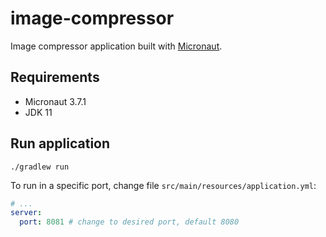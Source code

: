 # image-compressor

Image compressor application built with [Micronaut](https://micronaut.io/).

## Requirements
- Micronaut 3.7.1
- JDK 11

## Run application
```shell
./gradlew run
```

To run in a specific port, change file `src/main/resources/application.yml`:
```yaml
# ...
server:
  port: 8081 # change to desired port, default 8080
```
